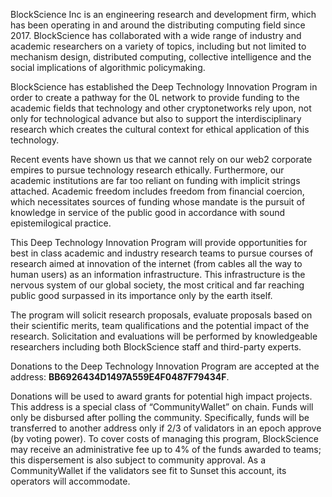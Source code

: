 
BlockScience Inc is an engineering research and development firm, which has been operating in and around the distributing computing field since 2017\. BlockScience has collaborated with a wide range of industry and academic researchers on a variety of topics, including but not limited to mechanism design, distributed computing, collective intelligence and the social implications of algorithmic policymaking.




BlockScience has established the Deep Technology Innovation Program in order to create a pathway for the 0L network to provide funding to the academic fields that technology and other cryptonetworks rely upon, not only for technological advance but also to support the interdisciplinary research which creates the cultural context for ethical application of this technology.




Recent events have shown us that we cannot rely on our web2 corporate empires to pursue technology research ethically. Furthermore, our academic institutions are far too reliant on funding with implicit strings attached. Academic freedom includes freedom from financial coercion, which necessitates sources of funding whose mandate is the pursuit of knowledge in service of the public good in accordance with sound epistemilogical practice.




This Deep Technology Innovation Program will provide opportunities for best in class academic and industry research teams to pursue courses of research aimed at innovation of the internet (from cables all the way to human users) as an information infrastructure. This infrastructure is the nervous system of our global society, the most critical and far reaching public good surpassed in its importance only by the earth itself.




The program will solicit research proposals, evaluate proposals based on their scientific merits, team qualifications and the potential impact of the research. Solicitation and evaluations will be performed by knowledgeable researchers including both BlockScience staff and third\-party experts.




Donations to the Deep Technology Innovation Program are accepted at the address: **BB6926434D1497A559E4F0487F79434F**. 




Donations will be used to award grants for potential high impact projects. This address is a special class of “CommunityWallet” on chain. Funds will only be disbursed after polling the community. Specifically, funds will be transferred to another address only if 2/3 of validators in an epoch approve (by voting power). To cover costs of managing this program, BlockScience may receive an administrative fee up to 4% of the funds awarded to teams; this dispersement is also subject to community approval. As a CommunityWallet if the validators see fit to Sunset this account, its operators will accommodate.


